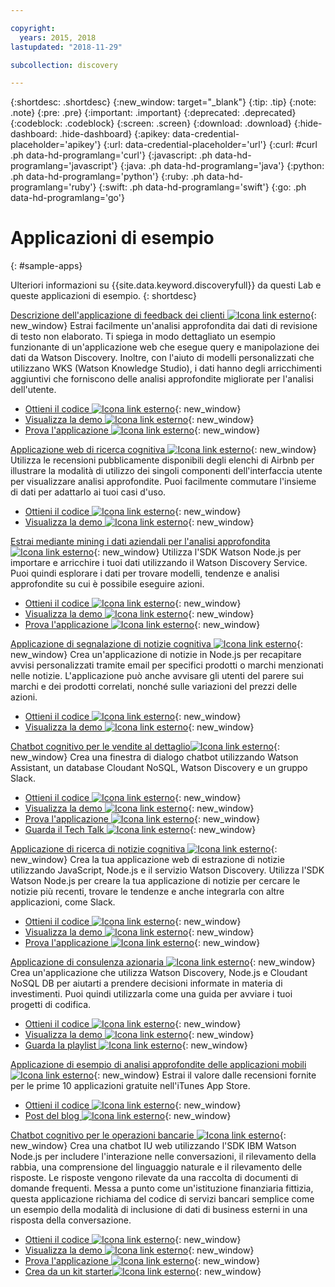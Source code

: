 ```yaml
---

copyright:
  years: 2015, 2018
lastupdated: "2018-11-29"

subcollection: discovery

---
```


{:shortdesc: .shortdesc}
{:new_window: target="_blank"}
{:tip: .tip}
{:note: .note}
{:pre: .pre}
{:important: .important}
{:deprecated: .deprecated}
{:codeblock: .codeblock}
{:screen: .screen}
{:download: .download}
{:hide-dashboard: .hide-dashboard}
{:apikey: data-credential-placeholder='apikey'} 
{:url: data-credential-placeholder='url'}
{:curl: #curl .ph data-hd-programlang='curl'}
{:javascript: .ph data-hd-programlang='javascript'}
{:java: .ph data-hd-programlang='java'}
{:python: .ph data-hd-programlang='python'}
{:ruby: .ph data-hd-programlang='ruby'}
{:swift: .ph data-hd-programlang='swift'}
{:go: .ph data-hd-programlang='go'}

# Applicazioni di esempio
{: #sample-apps}

Ulteriori informazioni su {{site.data.keyword.discoveryfull}} da questi Lab e queste applicazioni di esempio.
{: shortdesc}

[Descrizione dell'applicazione di feedback dei clienti ![Icona link esterno](../../icons/launch-glyph.svg "Icona link esterno")](http://ibm.biz/customerinsightspattern){: new_window}
Estrai facilmente un'analisi approfondita dai dati di revisione di testo non elaborato. Ti spiega in modo dettagliato un esempio funzionante di un'applicazione web che esegue query e manipolazione dei dati da Watson Discovery. Inoltre, con l'aiuto di modelli personalizzati che utilizzano WKS (Watson Knowledge Studio), i dati hanno degli arricchimenti aggiuntivi che forniscono delle analisi approfondite migliorate per l'analisi dell'utente.
  - [Ottieni il codice  ![Icona link esterno](../../icons/launch-glyph.svg "Icona link esterno")](https://github.com/IBM/watson-discovery-food-reviews?cm_sp=Developer-_-develop-your-own-watson-discovery-service-application-_-Get-the-Code){: new_window}
  - [Visualizza la demo ![Icona link esterno](../../icons/launch-glyph.svg "Icona link esterno")](https://www.youtube.com/watch?v=gzlUSyLccSg){: new_window}
  - [Prova l'applicazione ![Icona link esterno](../../icons/launch-glyph.svg "Icona link esterno")](https://watson-discovery-food-reviews-demo.mybluemix.net/?cm_sp=dw-bluemix-_-code-_-devcenter){: new_window}

[Applicazione web di ricerca cognitiva ![Icona link esterno](../../icons/launch-glyph.svg "Icona link esterno")](http://ibm.biz/searchpattern){: new_window}
Utilizza le recensioni pubblicamente disponibili degli elenchi di Airbnb per illustrare la modalità di utilizzo dei singoli componenti dell'interfaccia utente per visualizzare analisi approfondite. Puoi facilmente commutare l'insieme di dati per adattarlo ai tuoi casi d'uso.
  - [Ottieni il codice  ![Icona link esterno](../../icons/launch-glyph.svg "Icona link esterno")](https://github.com/IBM/watson-discovery-ui?cm_sp=Developer-_-develop-a-fully-featured-web-app-built-on-the-watson-discovery-service-_-Get-the-Code){: new_window}
  - [Visualizza la demo ![Icona link esterno](../../icons/launch-glyph.svg "Icona link esterno")](https://www.youtube.com/watch?v=5EEmQwcjUa4&cm_sp=Developer-_-develop-a-fully-featured-web-app-built-on-the-watson-discovery-service-_-View-the-Video){: new_window}
    
[Estrai mediante mining i dati aziendali per l'analisi approfondita ![Icona link esterno](../../icons/launch-glyph.svg "Icona link esterno")](http://ibm.biz/minedatapattern){: new_window}
Utilizza l'SDK Watson Node.js per importare e arricchire i tuoi dati utilizzando il Watson Discovery Service. Puoi quindi esplorare i dati per trovare modelli, tendenze e analisi approfondite su cui è possibile eseguire azioni.
  - [Ottieni il codice  ![Icona link esterno](../../icons/launch-glyph.svg "Icona link esterno")](https://github.com/IBM/watson-discovery-analyze-data-breaches?cm_sp=IBMCode-_-import-enrich-and-gain-insight-from-data-_-Get-the-Code){: new_window}
  - [Visualizza la demo ![Icona link esterno](../../icons/launch-glyph.svg "Icona link esterno")](https://www.youtube.com/watch?v=zAu9tHefdDc&cm_sp=IBMCode-_-import-enrich-and-gain-insight-from-data-_-View-the-Demo){: new_window}
  - [Prova l'applicazione ![Icona link esterno](../../icons/launch-glyph.svg "Icona link esterno")](https://watson-discovery-analyze-data-breaches-20180525204327714.mybluemix.net/?cm_sp=dw-bluemix-_-code-_-devcenter){: new_window}

[Applicazione di segnalazione di notizie cognitiva ![Icona link esterno](../../icons/launch-glyph.svg "Icona link esterno")](http://ibm.biz/newsalerting){: new_window}
Crea un'applicazione di notizie in Node.js per recapitare avvisi personalizzati tramite email per specifici prodotti o marchi menzionati nelle notizie. L'applicazione può anche avvisare gli utenti del parere sui marchi e dei prodotti correlati, nonché sulle variazioni del prezzi delle azioni.
  - [Ottieni il codice  ![Icona link esterno](../../icons/launch-glyph.svg "Icona link esterno")](https://github.com/IBM/watson-discovery-news-alerting?cm_sp=IBMCode-_-create-a-cognitive-news-alerting-app-_-Get-the-Code){: new_window}
  - [Visualizza la demo ![Icona link esterno](../../icons/launch-glyph.svg "Icona link esterno")](https://www.youtube.com/watch?v=N-HaIpPGde0&cm_sp=IBMCode-_-create-a-cognitive-news-alerting-app-_-View-the-demo){: new_window}
  
[Chatbot cognitivo per le vendite al dettaglio![Icona link esterno](../../icons/launch-glyph.svg "Icona link esterno")](http://ibm.biz/retailchatbot){: new_window}
Crea una finestra di dialogo chatbot utilizzando Watson Assistant, un database Cloudant NoSQL, Watson Discovery e un gruppo Slack.
  - [Ottieni il codice  ![Icona link esterno](../../icons/launch-glyph.svg "Icona link esterno")](https://github.com/IBM/watson-online-store/?cm_sp=IBMCode-_-create-cognitive-retail-chatbot-_-Get-the-Code){: new_window}
  - [Visualizza la demo ![Icona link esterno](../../icons/launch-glyph.svg "Icona link esterno")](https://www.youtube.com/watch?v=b-94B3O1czU&cm_sp=IBMCode-_-create-cognitive-retail-chatbot-_-View-the-Demo){: new_window}
  - [Prova l'applicazione ![Icona link esterno](../../icons/launch-glyph.svg "Icona link esterno")](https://watson-online-store-live.mybluemix.net/?cm_sp=dw-bluemix-_-code-_-devcenter){: new_window}
  - [Guarda il Tech Talk  ![Icona link esterno](../../icons/launch-glyph.svg "Icona link esterno")](https://developer.ibm.com/code/videos/tech-talk-replay-create-cognitive-retail-chatbot/){: new_window}
  
[Applicazione di ricerca di notizie cognitiva ![Icona link esterno](../../icons/launch-glyph.svg "Icona link esterno")](http://ibm.biz/trendingnews){: new_window}
Crea la tua applicazione web di estrazione di notizie utilizzando JavaScript, Node.js e il servizio Watson Discovery. Utilizza l'SDK Watson Node.js per creare la tua applicazione di notizie per cercare le notizie più recenti, trovare le tendenze e anche integrarla con altre applicazioni, come Slack.
  - [Ottieni il codice  ![Icona link esterno](../../icons/launch-glyph.svg "Icona link esterno")](https://github.com/IBM/watson-discovery-news/?cm_sp=IBMCode-_-create-a-cognitive-news-search-app-_-Get-the-Code){: new_window}
  - [Visualizza la demo ![Icona link esterno](../../icons/launch-glyph.svg "Icona link esterno")](https://www.youtube.com/watch?v=EZGgvci9nC0&cm_sp=IBMCode-_-create-a-cognitive-news-search-app-_-View-the-Demo){: new_window}
  - [Prova l'applicazione ![Icona link esterno](../../icons/launch-glyph.svg "Icona link esterno")](https://watson-discovery-news-demo.mybluemix.net/?cm_sp=dw-bluemix-_-code-_-devcenter){: new_window}
  
[Applicazione di consulenza azionaria ![Icona link esterno](../../icons/launch-glyph.svg "Icona link esterno")](http://ibm.biz/stockinformation){: new_window}
Crea un'applicazione che utilizza Watson Discovery, Node.js e Cloudant NoSQL DB per aiutarti a prendere decisioni informate in materia di investimenti. Puoi quindi utilizzarla come una guida per avviare i tuoi progetti di codifica.
  - [Ottieni il codice ![Icona link esterno](../../icons/launch-glyph.svg "Icona link esterno")](https://github.com/IBM/watson-stock-advisor){: new_window}
  - [Visualizza la demo ![Icona link esterno](../../icons/launch-glyph.svg "Icona link esterno")](https://youtu.be/uigisF50F8s){: new_window}
  - [Guarda la playlist ![Icona link esterno](../../icons/launch-glyph.svg "Icona link esterno")](https://www.youtube.com/playlist?list=PLzUbsvIyrNfknNewObx5N7uGZ5FKH0Fde){: new_window}

[Applicazione di esempio di analisi approfondite delle applicazioni mobili ![Icona link esterno](../../icons/launch-glyph.svg "Icona link esterno")](http://ibm.biz/mobileinsights){: new_window}
Estrai il valore dalle recensioni fornite per le prime 10 applicazioni gratuite nell'iTunes App Store.
  - [Ottieni il codice  ![Icona link esterno](../../icons/launch-glyph.svg "Icona link esterno")](https://github.com/watson-developer-cloud/app-insights-discovery){: new_window}
  - [Post del blog ![Icona link esterno](../../icons/launch-glyph.svg "Icona link esterno")](https://www.ibm.com/blogs/watson/2017/06/next-breakthrough-in-bad-customer-review/){: new_window}

[Chatbot cognitivo per le operazioni bancarie ![Icona link esterno](../../icons/launch-glyph.svg "Icona link esterno")](http://ibm.biz/bankingbot){: new_window}
Crea una chatbot IU web utilizzando l'SDK IBM Watson Node.js per includere l'interazione nelle conversazioni, il rilevamento della rabbia, una comprensione del linguaggio naturale e il rilevamento delle risposte. Le risposte vengono rilevate da una raccolta di documenti di domande frequenti. Messa a punto come un'istituzione finanziaria fittizia, questa applicazione richiama del codice di servizi bancari semplice come un esempio della modalità di inclusione di dati di business esterni in una risposta della conversazione.
  - [Ottieni il codice  ![Icona link esterno](../../icons/launch-glyph.svg "Icona link esterno")](https://github.com/IBM/watson-banking-chatbot?cm_sp=IBMCode-_-create-cognitive-banking-chatbot-_-Get-the-Code){: new_window}
  - [Visualizza la demo ![Icona link esterno](../../icons/launch-glyph.svg "Icona link esterno")](https://www.youtube.com/watch?v=Jxi7U7VOMYg&cm_sp=IBMCode-_-create-cognitive-banking-chatbot-_-View-the-Demo){: new_window}
  - [Prova l'applicazione ![Icona link esterno](../../icons/launch-glyph.svg "Icona link esterno")](https://create-a-cognitive-banking-chatbot-hnike.mybluemix.net/?cm_sp=dw-bluemix-_-code-_-devcenter){: new_window}
  - [Crea da un kit starter![Icona link esterno](../../icons/launch-glyph.svg "Icona link esterno")](https://cloud.ibm.com/developer/watson/create-project?starterKit=a5819b41-0f6f-34cb-9067-47fd16835d04&cm_sp=dw-bluemix-_-code-_-devcenter){: new_window}
